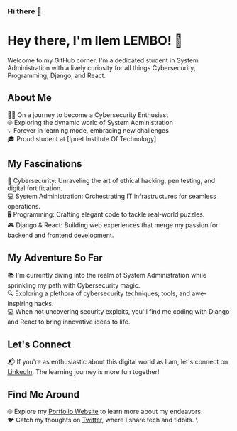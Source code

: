 ### Hi there 👋

<!--
**IlemLembo/IlemLembo** is a ✨ _special_ ✨ repository because its `README.md` (this file) appears on your GitHub profile.

Here are some ideas to get you started:

- 🔭 I’m currently working on ...
- 🌱 I’m currently learning ...
- 👯 I’m looking to collaborate on ...
- 🤔 I’m looking for help with ...
- 💬 Ask me about ...
- 📫 How to reach me: ...
- 😄 Pronouns: ...
- ⚡ Fun fact: ...
-->
# Hey there, I'm Ilem LEMBO! 👋

Welcome to my GitHub corner. I'm a dedicated student in System Administration with a lively curiosity for all things Cybersecurity, Programming, Django, and React.

## About Me

👨‍💻 On a journey to become a Cybersecurity Enthusiast \
🌐 Exploring the dynamic world of System Administration \
💡 Forever in learning mode, embracing new challenges \
🎓 Proud student at [Ipnet Institute Of Technology]

## My Fascinations

🔐 Cybersecurity: Unraveling the art of ethical hacking, pen testing, and digital fortification. \
💻 System Administration: Orchestrating IT infrastructures for seamless operations. \
🖥️ Programming: Crafting elegant code to tackle real-world puzzles. \
🎮 Django & React: Building web experiences that merge my passion for backend and frontend development.

## My Adventure So Far

📚 I'm currently diving into the realm of System Administration while sprinkling my path with Cybersecurity magic. \
🔍 Exploring a plethora of cybersecurity techniques, tools, and awe-inspiring hacks. \
💻 When not uncovering security exploits, you'll find me coding with Django and React to bring innovative ideas to life.

## Let's Connect

📬 If you're as enthusiastic about this digital world as I am, let's connect on [LinkedIn](https://www.linkedin.com/in/ilemjuniorlembo). The learning journey is more fun together!

## Find Me Around

🌐 Explore my [Portfolio Website](https://ilemlembo.me) to learn more about my endeavors. \
🐦 Catch my thoughts on [Twitter](https://twitter.com/yourusername), where I share tech and tidbits. \

<script src="https://tryhackme.com/badge/1181996"></script>


